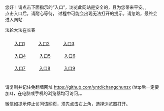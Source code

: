 您好！请点击下面指示的“入口”，浏览此网站是安全的，且为您带来平安。。 <br/>
点击入口后，请耐心等待， 过程中可能会出现无法打开的提示，请忽略，最终会进入网站. </br>

法轮大法在长春<br/>
<div style="padding:10px"><a style="margin:20px" target="_blank" href="https://dyomjdu9pwdvt.cloudfront.net/2Qpsp?gsjdjev" id="ccLink1" rel="nofollow">入口1</a> <a target="_blank" style="margin:20px" href="https://d1yop1s8850gns.cloudfront.net/2Qpsp?ryxzaytz" id="ccLink2" rel="nofollow">入口2</a> <a style="margin:20px" target="_blank" href="https://doygsrvtgp8kl.cloudfront.net/2Qpsp?tgklo" id="ccLink3" rel="nofollow">入口3</a></div>

<div style="padding:10px" ><a style="margin:20px" target="_blank" href="https://dyomjdu9pwdvt.cloudfront.net/2Qpsp?gsjdjev" id="ccLink4" rel="nofollow">入口4</a> <a style="margin:20px" href="https://d1yop1s8850gns.cloudfront.net/2Qpsp?ryxzaytz" target="_blank" id="ccLink5" rel="nofollow">入口5</a> <a style="margin:20px" href="https://doygsrvtgp8kl.cloudfront.net/2Qpsp?tgklo" target="_blank" id="ccLink6" rel="nofollow">入口6</a></div>

<div style="padding:10px"><a style="margin:20px" target="_blank" href="https://dyomjdu9pwdvt.cloudfront.net/2Qpsp?gsjdjev" id="ccLink7" rel="nofollow">入口7</a> <a style="margin:20px" href="https://d1yop1s8850gns.cloudfront.net/2Qpsp?ryxzaytz" target="_blank" id="ccLink8" rel="nofollow">入口8</a> <a style="margin:20px" target="_blank" href="https://doygsrvtgp8kl.cloudfront.net/2Qpsp?tgklo" id="ccLink9" rel="nofollow">入口9</a></div>

<br/>



请复制并记住免翻墙网址 https://github.com/yntd/changchunzx (http后一定要加s)，在电脑或手机的浏览器均可访问。。<br/>

微信如提示停止访问该网页，须先点击右上角，选择浏览器打开。
